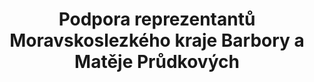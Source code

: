 ---
id: 424bff4f-37be-48f1-b164-e16f3b897acd
title: Podpora reprezentantů Moravskoslezkého kraje Barbory a Matěje Průdkových
price: 40000
year: 2012
description: Kousek nadačního fondu v tomto případě napomůže k financování náročného lyžařského tréninku dvou mladých reprezentantů z našeho regionu, kteří již v minulosti na mnoha závodech a především svým poctivým přístupem v rámci dlouhodobé přípravy dokázali, že dokáží pro své lyžařské úspěchy leccos obětovat. Nadační fond rád podpoří mladé sportovce, kteří se mohou být v budoucnu vzory pro další děti a mládež.
kouskovani: false
locationName: undefined
position:
  lng: 18.2633004642562
  lat: 49.79658404348435
---
